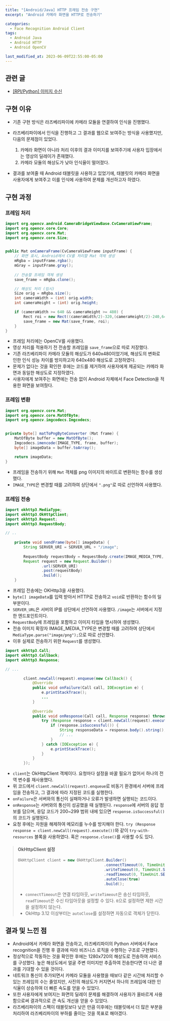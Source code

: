 ```yaml
---
title: "[Android/Java] HTTP 프레임 전송 구현"
excerpt: "Android 카메라 화면을 HTTP로 전송하기"

categories:
  - Face Recognition Android Client
tags:
  - Android Java
  - Android HTTP
  - Android OpenCV

last_modified_at: 2023-06-09T22:55:00-05:00
---
```

## 관련 글
- [[RPI/Python] 이미지 수신](https://yeonhl.github.io/face%20recognition%20server/rpi-python-receive-frame-HTTP/)

## 구현 이유
- 기존 구현 방식은 라즈베리파이에 카메라 모듈을 연결하여 인식을 진행했다.
- 라즈베리파이에서 인식을 진행하고 그 결과를 웹으로 보여주는 방식을 사용했지만, 다음의 문제점이 있었다.

  1. 카메라 화면이 아니라 처리 이후의 결과 이미지를 보여주기에 사용자 입장에서는 영상의 딜레이가 존재했다.
  2. 카메라 모듈의 해상도가 낮아 인식율이 떨어졌다.

- 결과를 보여줄 때 Android 태블릿을 사용하고 있었기에, 태블릿의 카메라 화면을 사용자에게 보여주고 이를 인식에 사용하여 문제를 개선하고자 하였다.


## 구현 과정
### 프레임 처리
```java
import org.opencv.android.CameraBridgeViewBase.CvCameraViewFrame;
import org.opencv.core.Core;
import org.opencv.core.Mat;
import org.opencv.core.Size;


public Mat onCameraFrame(CvCameraViewFrame inputFrame) {
    // 화면 표시, Android에서 CV를 처리할 Mat 객체 생성
    mRgba = inputFrame.rgba();
    mGray = inputFrame.gray();
    
    // 전송할 프레임 객체 생성
    save_frame = mRgba.clone();

    // 해상도 처리 (임시)
    Size orig = mRgba.size();
    int cameraWidth = (int) orig.width;
    int cameraHeight = (int) orig.height;

    if (cameraWidth >= 640 && cameraHeight >= 480) {
        Rect roi = new Rect((cameraWidth/2)-320,(cameraHeight/2)-240,640,480);
        save_frame = new Mat(save_frame, roi);
    }
}
```
- 프레임 처리에는 OpenCV를 사용했다.
- 영상 처리를 적용하기 전 전송할 프레임을 `save_frame`으로 따로 저장했다.
- 기존 라즈베리파이 카메라 모듈의 해상도가 640x480이었기에, 해상도의 변화로 인한 인식 성능 차이를 방지하고자 640x480 해상도로 고정하였다.
- 문제가 없다는 것을 확인한 후에는 코드를 제거하여 사용자에게 제공되는 카메라 화면과 동일한 해상도로 지정하였다.
- 사용자에게 보여주는 화면에는 전송 없이 Android 자체에서 Face Detection을 적용한 화면을 보여줬다.

### 프레임 변환
```java
import org.opencv.core.Mat;
import org.opencv.core.MatOfByte;
import org.opencv.imgcodecs.Imgcodecs;


private byte[] matToPngByteConverter (Mat frame) {
    MatOfByte buffer = new MatOfByte();
    Imgcodecs.imencode(IMAGE_TYPE, frame, buffer);
    byte[] imageData = buffer.toArray();

    return imageData;
}
```
- 프레임을 전송하기 위해 `Mat` 객체를 png 이미지의 바이트로 변환하는 함수를 생성했다.
- `IMAGE_TYPE`은 변경할 때를 고려하여 상단에서 `".png"`로 따로 선언하여 사용했다.


### 프레임 전송
```java
import okhttp3.MediaType;
import okhttp3.OkHttpClient;
import okhttp3.Request;
import okhttp3.RequestBody;

// ..
    
    private void sendFrame(byte[] imageData) {
        String SERVER_URI = SERVER_URL + "/image";
        
        RequestBody requestBody = RequestBody.create(IMAGE_MEDIA_TYPE, imageData);
        Request request = new Request.Builder()
                .url(SERVER_URI)
                .post(requestBody)
                .build();
    }
```
- 프레임 전송에는 OKHttp3을 사용했다.
- `byte[] imageData`를 입력 받아서 HTTP로 전송하고 `void`로 반환하는 함수의 일부분이다.
- `SERVER_URL`은 서버의 IP를 상단에서 선언하여 사용했다. `/image`는 서버에서 지정한 엔드포인트이다.
- `RequestBody`에 프레임을 포함하고 이미지 타입을 명시하여 생성했다. 
- 전송 이미지 확장자 IMAGE_MEDIA_TYPE은 변경할 때를 고려하여 상단에서 `MediaType.parse("image/png");`으로 따로 선언했다.
- 이후 실제로 전송하기 위한 `Request`를 생성했다.

```java
import okhttp3.Call;
import okhttp3.Callback;
import okhttp3.Response;

// ...

        client.newCall(request).enqueue(new Callback() {
            @Override
            public void onFailure(Call call, IOException e) {
                e.printStackTrace();
                ...
            }
        
            @Override
            public void onResponse(Call call, Response response) throws IOException {
                try (Response response = client.newCall(request).execute()) {
                    if (response.isSuccessful()) {
                        String responseData = response.body().string();
                        // ...
                    }
                } catch (IOException e) {
                    e.printStackTrace();
                }
            }
        });
```
- `client`는 OkHttpClient 객체이다. 요청마다 설정을 바꿀 필요가 없어서 하나의 전역 변수를 재사용했다.
- 위 코드에서 `client.newCall(request).enqueue`로 비동기 환경에서 서버에 프레임을 전송하고, 그 결과에 따라 지정된 코드를 실행한다.
- `onFailure`은 서버와의 통신이 실패하거나 오류가 발생하면 실행되는 코드이다.
- `onResponse`는 서버와의 통신이 성공했을 때 실행된다. `response`에 서버의 응답 정보를 담으며, 응답 코드가 200~299 범위 내에 있으면 `response.isSuccessful()`의 코드가 실행된다.
- 요청 후에는 자원을 해제하여 메모리를 누수를 방지해야 한다. `try (Response response = client.newCall(request).execute())`와 같이 `try-with-resources` 블록을 사용하였다. 혹은 `response.close()`를 사용할 수도 있다.

> #### OkHttpClient 설정
> ```java
> OkHttpClient client = new OkHttpClient.Builder()
>                                       .connectTimeout(0, TimeUnit.SECONDS)
>                                       .writeTimeout(0, TimeUnit.SECONDS)
>                                       .readTimeout(0, TimeUnit.SECONDS)
>                                       .autoClose(true)
>                                       .build();
> ```
> - `connectTimeout`은 연결 타임아웃, `writeTimeout`은 송신 타임아웃, `readTimeout`은 수신 타임아웃을 설정할 수 있다. `0`으로 설정하면 제한 시간을 설정하지 않는다.
> - OkHttp 3.12 이상부터는 `autoClose`를 설정하면 자동으로 객체가 닫힌다.


## 결과 및 느낀 점
- Android에서 카메라 화면을 전송하고, 라즈베리파이의 Python 서버에서 Face recognition을 진행 후 결과에 따라 비즈니스 로직을 수행하는 구조로 구현했다.
- 정상적으로 작동하는 것을 확인한 후에는 1280x720의 해상도로 전송하여 서비스를 구성했다. 높은 해상도에서 얼굴 주변 이미지만 추출하여 전송한다면 더 나은 결과를 기대할 수 있을 것이다.
- 네트워크 통신이 추가되면서 카메라 모듈을 사용했을 때보다 같은 시간에 처리할 수 있는 프레임의 수는 줄었지만, 사진의 해상도가 커지면서 하나의 프레임에 대한 인식율이 상승하여 더 빠른 속도를 얻을 수 있었다. 
- 또한 사용자에게 보여지는 화면의 딜레이 문제를 해결하여 사용자가 올바르게 사용함으로써 결과적으로 큰 속도 개선을 얻을 수 있었다.
- 라즈베리파이의 스펙이 태블릿보다 낮은 만큼 이후에는 태블릿에서 더 많은 부분을 처리하여 라즈베리파이의 부하를 줄이는 것을 목표로 해야겠다.